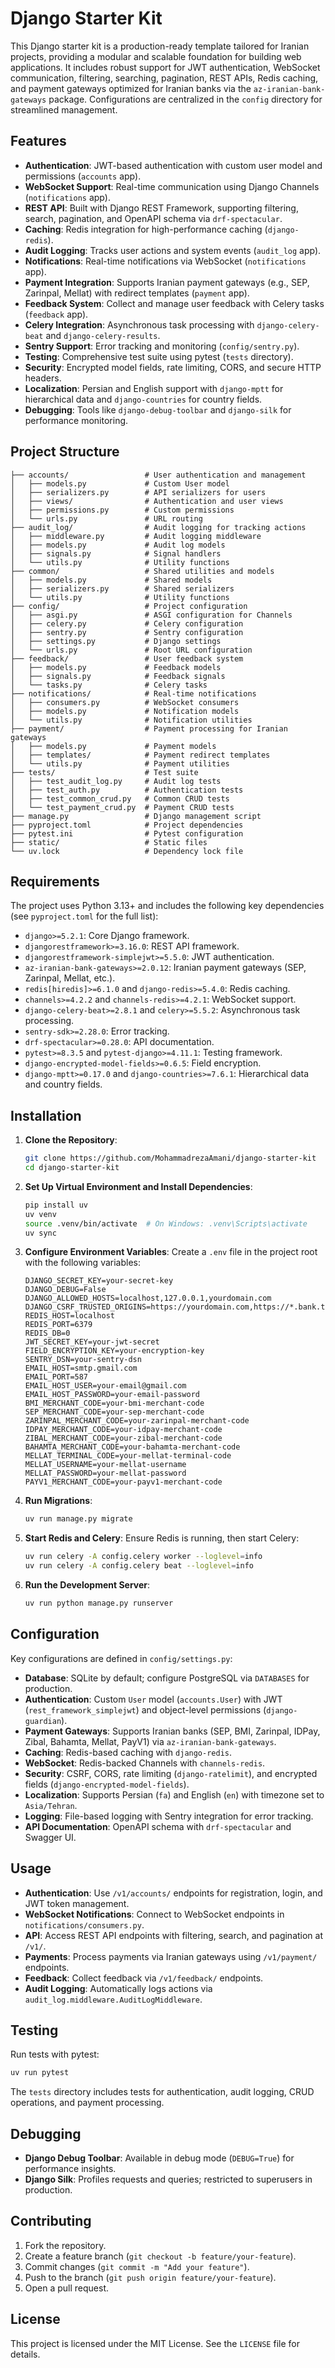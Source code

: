 # Django Starter Kit

This Django starter kit is a production-ready template tailored for Iranian projects, providing a modular and scalable foundation for building web applications. It includes robust support for JWT authentication, WebSocket communication, filtering, searching, pagination, REST APIs, Redis caching, and payment gateways optimized for Iranian banks via the `az-iranian-bank-gateways` package. Configurations are centralized in the `config` directory for streamlined management.

## Features

- **Authentication**: JWT-based authentication with custom user model and permissions (`accounts` app).
- **WebSocket Support**: Real-time communication using Django Channels (`notifications` app).
- **REST API**: Built with Django REST Framework, supporting filtering, search, pagination, and OpenAPI schema via `drf-spectacular`.
- **Caching**: Redis integration for high-performance caching (`django-redis`).
- **Audit Logging**: Tracks user actions and system events (`audit_log` app).
- **Notifications**: Real-time notifications via WebSocket (`notifications` app).
- **Payment Integration**: Supports Iranian payment gateways (e.g., SEP, Zarinpal, Mellat) with redirect templates (`payment` app).
- **Feedback System**: Collect and manage user feedback with Celery tasks (`feedback` app).
- **Celery Integration**: Asynchronous task processing with `django-celery-beat` and `django-celery-results`.
- **Sentry Support**: Error tracking and monitoring (`config/sentry.py`).
- **Testing**: Comprehensive test suite using pytest (`tests` directory).
- **Security**: Encrypted model fields, rate limiting, CORS, and secure HTTP headers.
- **Localization**: Persian and English support with `django-mptt` for hierarchical data and `django-countries` for country fields.
- **Debugging**: Tools like `django-debug-toolbar` and `django-silk` for performance monitoring.

## Project Structure

```plaintext
├── accounts/                 # User authentication and management
│   ├── models.py             # Custom User model
│   ├── serializers.py        # API serializers for users
│   ├── views/                # Authentication and user views
│   ├── permissions.py        # Custom permissions
│   └── urls.py               # URL routing
├── audit_log/                # Audit logging for tracking actions
│   ├── middleware.py         # Audit logging middleware
│   ├── models.py             # Audit log models
│   ├── signals.py            # Signal handlers
│   └── utils.py              # Utility functions
├── common/                   # Shared utilities and models
│   ├── models.py             # Shared models
│   ├── serializers.py        # Shared serializers
│   └── utils.py              # Utility functions
├── config/                   # Project configuration
│   ├── asgi.py               # ASGI configuration for Channels
│   ├── celery.py             # Celery configuration
│   ├── sentry.py             # Sentry configuration
│   ├── settings.py           # Django settings
│   └── urls.py               # Root URL configuration
├── feedback/                 # User feedback system
│   ├── models.py             # Feedback models
│   ├── signals.py            # Feedback signals
│   └── tasks.py              # Celery tasks
├── notifications/            # Real-time notifications
│   ├── consumers.py          # WebSocket consumers
│   ├── models.py             # Notification models
│   └── utils.py              # Notification utilities
├── payment/                  # Payment processing for Iranian gateways
│   ├── models.py             # Payment models
│   ├── templates/            # Payment redirect templates
│   └── utils.py              # Payment utilities
├── tests/                    # Test suite
│   ├── test_audit_log.py     # Audit log tests
│   ├── test_auth.py          # Authentication tests
│   ├── test_common_crud.py   # Common CRUD tests
│   └── test_payment_crud.py  # Payment CRUD tests
├── manage.py                 # Django management script
├── pyproject.toml            # Project dependencies
├── pytest.ini                # Pytest configuration
├── static/                   # Static files
└── uv.lock                   # Dependency lock file
```

## Requirements

The project uses Python 3.13+ and includes the following key dependencies (see `pyproject.toml` for the full list):

- `django>=5.2.1`: Core Django framework.
- `djangorestframework>=3.16.0`: REST API framework.
- `djangorestframework-simplejwt>=5.5.0`: JWT authentication.
- `az-iranian-bank-gateways>=2.0.12`: Iranian payment gateways (SEP, Zarinpal, Mellat, etc.).
- `redis[hiredis]>=6.1.0` and `django-redis>=5.4.0`: Redis caching.
- `channels>=4.2.2` and `channels-redis>=4.2.1`: WebSocket support.
- `django-celery-beat>=2.8.1` and `celery>=5.5.2`: Asynchronous task processing.
- `sentry-sdk>=2.28.0`: Error tracking.
- `drf-spectacular>=0.28.0`: API documentation.
- `pytest>=8.3.5` and `pytest-django>=4.11.1`: Testing framework.
- `django-encrypted-model-fields>=0.6.5`: Field encryption.
- `django-mptt>=0.17.0` and `django-countries>=7.6.1`: Hierarchical data and country fields.

## Installation

1. **Clone the Repository**:

   ```bash
   git clone https://github.com/MohammadrezaAmani/django-starter-kit
   cd django-starter-kit
   ```

2. **Set Up Virtual Environment and Install Dependencies**:

   ```bash
   pip install uv
   uv venv
   source .venv/bin/activate  # On Windows: .venv\Scripts\activate
   uv sync
   ```

3. **Configure Environment Variables**:
   Create a `.env` file in the project root with the following variables:

   ```plaintext
   DJANGO_SECRET_KEY=your-secret-key
   DJANGO_DEBUG=False
   DJANGO_ALLOWED_HOSTS=localhost,127.0.0.1,yourdomain.com
   DJANGO_CSRF_TRUSTED_ORIGINS=https://yourdomain.com,https://*.bank.test
   REDIS_HOST=localhost
   REDIS_PORT=6379
   REDIS_DB=0
   JWT_SECRET_KEY=your-jwt-secret
   FIELD_ENCRYPTION_KEY=your-encryption-key
   SENTRY_DSN=your-sentry-dsn
   EMAIL_HOST=smtp.gmail.com
   EMAIL_PORT=587
   EMAIL_HOST_USER=your-email@gmail.com
   EMAIL_HOST_PASSWORD=your-email-password
   BMI_MERCHANT_CODE=your-bmi-merchant-code
   SEP_MERCHANT_CODE=your-sep-merchant-code
   ZARINPAL_MERCHANT_CODE=your-zarinpal-merchant-code
   IDPAY_MERCHANT_CODE=your-idpay-merchant-code
   ZIBAL_MERCHANT_CODE=your-zibal-merchant-code
   BAHAMTA_MERCHANT_CODE=your-bahamta-merchant-code
   MELLAT_TERMINAL_CODE=your-mellat-terminal-code
   MELLAT_USERNAME=your-mellat-username
   MELLAT_PASSWORD=your-mellat-password
   PAYV1_MERCHANT_CODE=your-payv1-merchant-code
   ```

4. **Run Migrations**:

   ```bash
   uv run manage.py migrate
   ```

5. **Start Redis and Celery**:
   Ensure Redis is running, then start Celery:

   ```bash
   uv run celery -A config.celery worker --loglevel=info
   uv run celery -A config.celery beat --loglevel=info
   ```

6. **Run the Development Server**:
   ```bash
   uv run python manage.py runserver
   ```

## Configuration

Key configurations are defined in `config/settings.py`:

- **Database**: SQLite by default; configure PostgreSQL via `DATABASES` for production.
- **Authentication**: Custom `User` model (`accounts.User`) with JWT (`rest_framework_simplejwt`) and object-level permissions (`django-guardian`).
- **Payment Gateways**: Supports Iranian banks (SEP, BMI, Zarinpal, IDPay, Zibal, Bahamta, Mellat, PayV1) via `az-iranian-bank-gateways`.
- **Caching**: Redis-based caching with `django-redis`.
- **WebSocket**: Redis-backed Channels with `channels-redis`.
- **Security**: CSRF, CORS, rate limiting (`django-ratelimit`), and encrypted fields (`django-encrypted-model-fields`).
- **Localization**: Supports Persian (`fa`) and English (`en`) with timezone set to `Asia/Tehran`.
- **Logging**: File-based logging with Sentry integration for error tracking.
- **API Documentation**: OpenAPI schema with `drf-spectacular` and Swagger UI.

## Usage

- **Authentication**: Use `/v1/accounts/` endpoints for registration, login, and JWT token management.
- **WebSocket Notifications**: Connect to WebSocket endpoints in `notifications/consumers.py`.
- **API**: Access REST API endpoints with filtering, search, and pagination at `/v1/`.
- **Payments**: Process payments via Iranian gateways using `/v1/payment/` endpoints.
- **Feedback**: Collect feedback via `/v1/feedback/` endpoints.
- **Audit Logging**: Automatically logs actions via `audit_log.middleware.AuditLogMiddleware`.

## Testing

Run tests with pytest:

```bash
uv run pytest
```

The `tests` directory includes tests for authentication, audit logging, CRUD operations, and payment processing.

## Debugging

- **Django Debug Toolbar**: Available in debug mode (`DEBUG=True`) for performance insights.
- **Django Silk**: Profiles requests and queries; restricted to superusers in production.

## Contributing

1. Fork the repository.
2. Create a feature branch (`git checkout -b feature/your-feature`).
3. Commit changes (`git commit -m "Add your feature"`).
4. Push to the branch (`git push origin feature/your-feature`).
5. Open a pull request.

## License

This project is licensed under the MIT License. See the `LICENSE` file for details.

